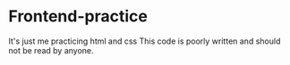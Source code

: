 # Frontend-practice
It's just me practicing html and css
This code is poorly written and should not be read by anyone.
